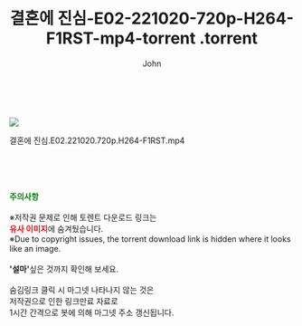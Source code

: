 ﻿---
layout: post
title:  "                   결혼에 진심-E02-221020-720p-H264-F1RST-mp4-torrent                .torrent"
author: John
categories: [ TV ]
tags: [  ]
image: https://torrentrj59.com/uploadfile/full/10b4ee0eba23614bd27e57a7ed9a465b33e3c586.jpg 
description: "                   결혼에 진심-E02-221020-720p-H264-F1RST-mp4-torrent                 torrent 정보 공유"
toc: true
toc_sticky: true
---

<br>
<p><img src="https://torrentrj59.com/uploadfile/full/10b4ee0eba23614bd27e57a7ed9a465b33e3c586.jpg"/></p>
 결혼에 진심.E02.221020.720p.H264-F1RST.mp4    
    
<br><br><br>
<p data-ke-size="size16"><b><span style="color: green;">주의사항</span></b><br /><br />※저작권 문제로 인해 토렌트 다운로드 링크는<br /><b><span style="color: red;">유사 이미지</span></b>에 숨겨뒀습니다.<br />※Due to copyright issues, the torrent download link is hidden where it looks like an image.<br /><br /><b>'설마'</b>싶은 것까지 확인해 보세요.<br /><br />숨김링크 클릭 시 마그넷 나타나지 않는 것은<br />저작권으로 인한 링크만료 자료로<br />1시간 간격으로 봇에 의해 마그넷 주소 갱신됩니다.</p>
